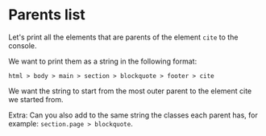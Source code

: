 # Parents list

Let's print all the elements that are parents of the element `cite` to the console.

We want to print them as a string in the following format:

```
html > body > main > section > blockquote > footer > cite
```

We want the string to start from the most outer parent to the element cite we started from.

Extra: Can you also add to the same string the classes each parent has, for example: `section.page > blockquote`.